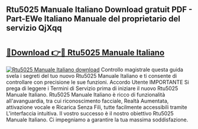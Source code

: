 ## Rtu5025 Manuale Italiano Download gratuit PDF - Part-EWe Italiano Manuale del proprietario del servizio QjXqq

# <h2><a href="http://df9n9f.blite.top/?on=Rtu5025+Manuale+Italiano">🔗Download 👉🔴 Rtu5025 Manuale Italiano</a></h2>

[![Rtu5025 Manuale Italiano download](https://i.imgur.com/lujVjoI.png)](http://df9n9f.blite.top/?on=Rtu5025+Manuale+Italiano)
Controllo magistrale questa guida svela i segreti del tuo nuovo Rtu5025 Manuale Italiano e ti consente di controllare con precisione le sue funzioni. Accordo Utente IMPORTANTE Si prega di leggere i Termini di Servizio prima di iniziare il nuovo Rtu5025 Manuale Italiano. Rtu5025 Manuale Italiano è ricco di funzionalità all'avanguardia, tra cui riconoscimento facciale, Realtà Aumentata, attivazione vocale e Ricarica Senza Fili, tutte facilmente accessibili tramite L'interfaccia intuitiva. Il vostro successo è il nostro obiettivo Rtu5025 Manuale Italiano. Ci impegniamo a garantire la tua massima soddisfazione.
